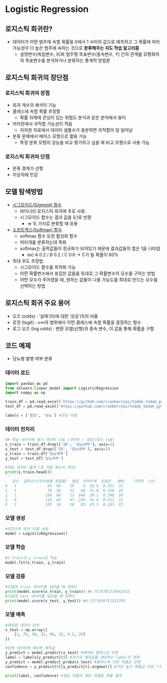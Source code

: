 # Logistic Regression

## 로지스틱 회귀란?

- 데이터가 어떤 범주에 속할 확률을 0에서 1 사이의 값으로 예측하고 그 확률에 따라 가능성이 더 높은 범주에 속하는 것으로 **분류해주는 지도 학습 알고리즘**
    - 설명변수(독립변수, X)와 범주형 목표변수(종속변수, Y) 간의 관계를 모형화하여 목표변수를 분석하거나 분류하는 통계적 방법론

## 로지스틱 회귀의 장단점

### 로지스틱 회귀의 장점

- 회귀 계수의 해석이 가능
- 클래스에 속할 확률 추정함
    - 확률 자체에 관심이 있는 위험도 분석과 같은 분야에서 용이
- 저차원에서 과적합 가능성이 적음
    - 저차원 자료에서 데이터 샘플수가 충분하면 과적합이 덜 일어남
- 분류 문제에서 베이스 모형으로 활용 가능
    - 특정 분류 모형의 성능을 비교 평가하고 싶을 때 비교 모형으로 사용 가능

### 로지스틱 회귀의 단점

- 분류 경계가 선형
- 이상치에 민감

## **모델 탐색방법**

- [시그모이드(Sigmoid) 함수](https://icim.nims.re.kr/post/easyMath/64)
    - 바이너리 로지스틱 회귀에 주로 사용.
    - 시그모이드 함수는 결과 값을 0,1로 반환
        - ⇒ 두 가지로 분류할 때 유용
- [소프트맥스(Softmax) 함수](https://m.blog.naver.com/PostView.nhn?blogId=wideeyed&logNo=221021710286&proxyReferer=https%3A%2F%2Fwww.google.co.kr%2F)
    - softmax 함수 또한 활성화 함수
    - 여러개를 분류하는데 특화
    - softmax는 출력값들이 정규화가 되어있기 때문에 결과값들의 합은 1을 나타넴
        - ex) A 0.2 / B 0.2 / C 0.6 -> C가 될 확률이 60%
- 최대 우도 추정법
    - 시그모이드 함수를 최적화 가능
    - 어떤 확률변수에서 표집한 값들을 토대로 그 확률변수의 모수를 구하는 방법
    - 어떤 모수가 주어졌을 때, 원하는 값들이 나올 가능도를 최대로 만드는 모수를 선택하는 방법

## 로지스틱 회귀 주요 용어

- 오즈 (odds) : ‘실패’(0)에 대한 ‘성공’(1)의 비율
- 로짓 (logit) : ±∞의 범위에서 어떤 클래스에 속할 확률을 결정하는 함수
- 로그 오즈 (log odds) : 변환 모델(선형)의 종속 변수, 이 값을 통해 확률을 구함

## 코드 예제

- 당뇨병 발병 여부 분류

### 데이터 로드

```python
import pandas as pd
from sklearn.linear_model import LogisticRegression
import numpy as np

train_df = pd.read_excel('https://github.com/cranberryai/todak_todak_python/blob/master/machine_learning/binary_classification/%E1%84%83%E1%85%A1%E1%86%BC%E1%84%82%E1%85%AD_%E1%84%8E%E1%85%AC%E1%84%8C%E1%85%A9%E1%86%BC_jvyrMwR.xlsx?raw=true', sheet_name='train')
test_df = pd.read_excel('https://github.com/cranberryai/todak_todak_python/blob/master/machine_learning/binary_classification/%E1%84%83%E1%85%A1%E1%86%BC%E1%84%82%E1%85%AD_%E1%84%8E%E1%85%AC%E1%84%8C%E1%85%A9%E1%86%BC_jvyrMwR.xlsx?raw=true', sheet_name='test')

labels = ['정상', '당뇨'] #정답 라벨
```

### 데이터 전처리

```python
## 학습 데이터와 평가 데이터 나눔 (데이터 / 정답으로도 나눔)
x_train = train_df.drop(['ID', '당뇨여부'], axis=1)
x_test = test_df.drop(['ID', '당뇨여부'], axis=1)
y_train = train_df['당뇨여부']
y_test = test_df['당뇨여부']

#학습 데이터 출력 (잘 적용 됐는지 확인)
print(x_train.head())
'''
   임신  글루코스(탄수화물 화합물)  혈압  피부두께  인슐린   BMI    가족력  나이
0   1              85  66    29    0  26.6  0.351  31
1   3              78  50    32   88  31.0  0.248  26
2   1             189  60    23  846  30.1  0.398  59
3   0             118  84    47  230  45.8  0.551  31
4   1             103  30    38   83  43.3  0.183  33
```

### 모델 생성

```python
#로지스틱 회귀 모델 생성
model = LogisticRegression()
```

### 모델 학습

```python
#x_train과 y_train로 학습
model.fit(x_train, y_train)
```

### 모델 검증

```python
#모델에 train 데이터를 넣었을 때 정확도
print(model.score(x_train, y_train)) #0.7579787234042553
#모델에 test 데이터를 넣었을 때 정확도
print(model.score(x_test, y_test)) #0.7577639751552795
```

### 모델 예측

```python
#예측할 데이터 입력
x_test = np.array([
    [3, 78, 50, 32, 88, 31, 0.2, 26]
])

#입력 데이터에 해당한 예측값
y_predict = model.predict(x_test) #예측된 클래스값 반환
label = labels[y_predict[0]] #정수의 예측값을 해당하는 label로 변환
y_predict = model.predict_proba(x_test) #클래스에 대한 확률값 반환
confidence = y_predict[0][y_predict[0].argmax()] #가장 높은 확률값 저장 (가장 높은 확률값으로 클래스를 유추했을 것이므로)

print(label, confidence) #정답 라벨과 해당 라벨일 확률 출력
```
